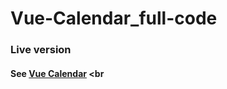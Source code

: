 # Vue-Calendar_full-code

### Live version

#### See [Vue Calendar](https://gabrrrielll.github.io/) <br

